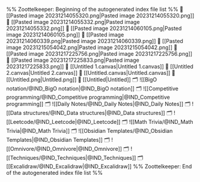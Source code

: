 %% Zoottelkeeper: Beginning of the autogenerated index file list  %%
📄 [[Pasted image 20231214055320.png|Pasted image 20231214055320.png]]
📄 [[Pasted image 20231214055332.png|Pasted image 20231214055332.png]]
📄 [[Pasted image 20231214060105.png|Pasted image 20231214060105.png]]
📄 [[Pasted image 20231214060339.png|Pasted image 20231214060339.png]]
📄 [[Pasted image 20231215054042.png|Pasted image 20231215054042.png]]
📄 [[Pasted image 20231217225756.png|Pasted image 20231217225756.png]]
📄 [[Pasted image 20231217225833.png|Pasted image 20231217225833.png]]
📄 [[Untitled 1.canvas|Untitled 1.canvas]]
📄 [[Untitled 2.canvas|Untitled 2.canvas]]
📄 [[Untitled.canvas|Untitled.canvas]]
📄 [[Untitled.png|Untitled.png]]
📄 [[Untitled|Untitled]]
🗂️ ![[BigO notation/@IND_BigO notation|@IND_BigO notation]]
🗂️ ![[Competitive programming/@IND_Competitive programming|@IND_Competitive programming]]
🗂️ ![[Daily Notes/@IND_Daily Notes|@IND_Daily Notes]]
🗂️ ![[Data structures/@IND_Data structures|@IND_Data structures]]
🗂️ ![[Leetcode/@IND_Leetcode|@IND_Leetcode]]
🗂️ ![[Math Trivia/@IND_Math Trivia|@IND_Math Trivia]]
🗂️ ![[Obsidian Templates/@IND_Obsidian Templates|@IND_Obsidian Templates]]
🗂️ ![[Omnivore/@IND_Omnivore|@IND_Omnivore]]
🗂️ ![[Techniques/@IND_Techniques|@IND_Techniques]]
🗂️ [[Excalidraw/@IND_Excalidraw|@IND_Excalidraw]]
%% Zoottelkeeper: End of the autogenerated index file list  %%
